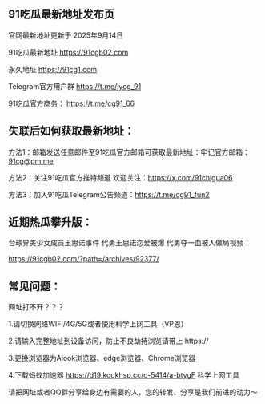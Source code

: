 91吃瓜最新地址发布页
-
官网最新地址更新于 2025年9月14日

91吃瓜最新地址 https://91cgb02.com 

永久地址 https://91cg1.com 

Telegram官方用户群 https://t.me/jycg_91 

91吃瓜官方商务： https://t.me/cg91_66 

失联后如何获取最新地址：
-
方法1：邮箱发送任意邮件至91吃瓜官方邮箱可获取最新地址：牢记官方邮箱：91cg@pm.me

方法2：关注91吃瓜官方推特频道 欢迎关注：https://x.com/91chigua06

方法3：加入91吃瓜Telegram公告频道：https://t.me/cg91_fun2


近期热瓜攀升版：
-
台球界美少女成员王思诺事件 代勇王思诺恋爱被爆 代勇夺一血被人做局视频！ 

https://91cgb02.com/?path=/archives/92377/

常见问题：
-

网址打不开？？？ 

1.请切换网络WIFI/4G/5G或者使用科学上网工具（VP恩） 

2.请输入完整地址到设备访问，防止不良劫持浏览请带上 https:// 

3.更换浏览器为Alook浏览器、edge浏览器、Chrome浏览器

4.下载蚂蚁加速器 https://d19.koqkhsp.cc/c-5414/a-btygF 科学上网工具

请把网址或者QQ群分享给身边有需要的人，您的转发、分享是我们前进的动力～

